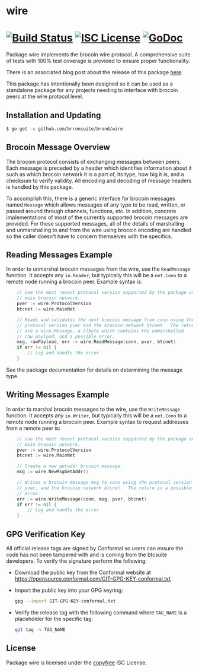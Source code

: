 wire
====

[![Build Status](http://img.shields.io/travis/brronsuite/brond.svg)](https://travis-ci.org/brronsuite/brond)
[![ISC License](http://img.shields.io/badge/license-ISC-blue.svg)](http://copyfree.org)
[![GoDoc](https://img.shields.io/badge/godoc-reference-blue.svg)](http://godoc.org/github.com/brronsuite/brond/wire)
=======

Package wire implements the brocoin wire protocol.  A comprehensive suite of
tests with 100% test coverage is provided to ensure proper functionality.

There is an associated blog post about the release of this package
[here](https://blog.conformal.com/btcwire-the-brocoin-wire-protocol-package-from-brond/).

This package has intentionally been designed so it can be used as a standalone
package for any projects needing to interface with brocoin peers at the wire
protocol level.

## Installation and Updating

```bash
$ go get -u github.com/brronsuite/brond/wire
```

## Brocoin Message Overview

The brocoin protocol consists of exchanging messages between peers. Each message
is preceded by a header which identifies information about it such as which
brocoin network it is a part of, its type, how big it is, and a checksum to
verify validity. All encoding and decoding of message headers is handled by this
package.

To accomplish this, there is a generic interface for brocoin messages named
`Message` which allows messages of any type to be read, written, or passed
around through channels, functions, etc. In addition, concrete implementations
of most of the currently supported brocoin messages are provided. For these
supported messages, all of the details of marshalling and unmarshalling to and
from the wire using brocoin encoding are handled so the caller doesn't have to
concern themselves with the specifics.

## Reading Messages Example

In order to unmarshal brocoin messages from the wire, use the `ReadMessage`
function. It accepts any `io.Reader`, but typically this will be a `net.Conn`
to a remote node running a brocoin peer.  Example syntax is:

```Go
	// Use the most recent protocol version supported by the package and the
	// main brocoin network.
	pver := wire.ProtocolVersion
	btcnet := wire.MainNet

	// Reads and validates the next brocoin message from conn using the
	// protocol version pver and the brocoin network btcnet.  The returns
	// are a wire.Message, a []byte which contains the unmarshalled
	// raw payload, and a possible error.
	msg, rawPayload, err := wire.ReadMessage(conn, pver, btcnet)
	if err != nil {
		// Log and handle the error
	}
```

See the package documentation for details on determining the message type.

## Writing Messages Example

In order to marshal brocoin messages to the wire, use the `WriteMessage`
function. It accepts any `io.Writer`, but typically this will be a `net.Conn`
to a remote node running a brocoin peer. Example syntax to request addresses
from a remote peer is:

```Go
	// Use the most recent protocol version supported by the package and the
	// main brocoin network.
	pver := wire.ProtocolVersion
	btcnet := wire.MainNet

	// Create a new getaddr brocoin message.
	msg := wire.NewMsgGetAddr()

	// Writes a brocoin message msg to conn using the protocol version
	// pver, and the brocoin network btcnet.  The return is a possible
	// error.
	err := wire.WriteMessage(conn, msg, pver, btcnet)
	if err != nil {
		// Log and handle the error
	}
```

## GPG Verification Key

All official release tags are signed by Conformal so users can ensure the code
has not been tampered with and is coming from the btcsuite developers.  To
verify the signature perform the following:

- Download the public key from the Conformal website at
  https://opensource.conformal.com/GIT-GPG-KEY-conformal.txt

- Import the public key into your GPG keyring:
  ```bash
  gpg --import GIT-GPG-KEY-conformal.txt
  ```

- Verify the release tag with the following command where `TAG_NAME` is a
  placeholder for the specific tag:
  ```bash
  git tag -v TAG_NAME
  ```

## License

Package wire is licensed under the [copyfree](http://copyfree.org) ISC
License.
